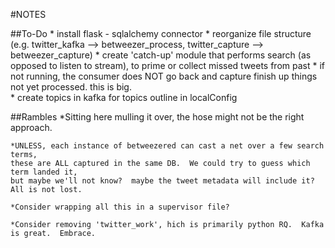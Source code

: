 #NOTES

##To-Do
	* install flask - sqlalchemy connector
	* reorganize file structure (e.g. twitter_kafka --> betweezer_process, twitter_capture --> betweezer_capture)
	* create 'catch-up' module that performs search (as opposed to listen to stream), to prime or collect missed tweets from past
	* if not running, the consumer does NOT go back and capture finish up things not yet processed.  this is big.	
	* create topics in kafka for topics outline in localConfig


##Rambles
	*Sitting here mulling it over, the hose might not be the right approach.

	*UNLESS, each instance of betweezered can cast a net over a few search terms, 
	these are ALL captured in the same DB.  We could try to guess which term landed it, 
	but maybe we'll not know?  maybe the tweet metadata will include it?  All is not lost.

	*Consider wrapping all this in a supervisor file?

	*Consider removing 'twitter_work', hich is primarily python RQ.  Kafka is great.  Embrace.
